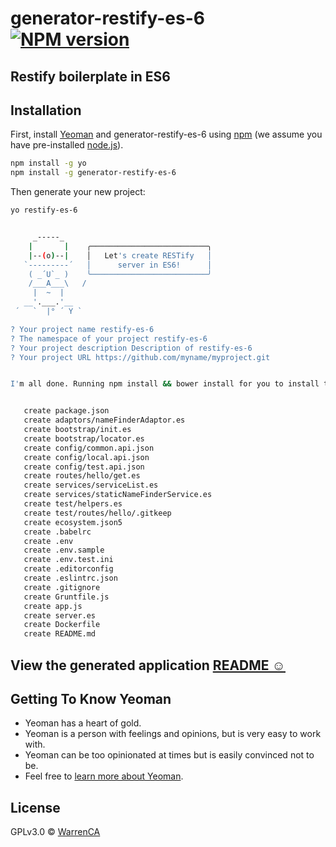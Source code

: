 # generator-restify-es-6 [![NPM version][npm-image]][npm-url]
## Restify boilerplate in ES6

## Installation

First, install [Yeoman](http://yeoman.io) and generator-restify-es-6 using [npm](https://www.npmjs.com/) (we assume you have pre-installed [node.js](https://nodejs.org/)).

```bash
npm install -g yo
npm install -g generator-restify-es-6
```

Then generate your new project:

```bash
yo restify-es-6


     _-----_
    |       |    ╭──────────────────────────╮
    |--(o)--|    │   Let's create RESTify   │
   `---------´   │      server in ES6!      │
    ( _´U`_ )    ╰──────────────────────────╯
    /___A___\   /
     |  ~  |
   __'.___.'__
 ´   `  |° ´ Y `

? Your project name restify-es-6
? The namespace of your project restify-es-6
? Your project description Description of restify-es-6
? Your project URL https://github.com/myname/myproject.git


I'm all done. Running npm install && bower install for you to install the required dependencies. If this fails, try running the command yourself.


   create package.json
   create adaptors/nameFinderAdaptor.es
   create bootstrap/init.es
   create bootstrap/locator.es
   create config/common.api.json
   create config/local.api.json
   create config/test.api.json
   create routes/hello/get.es
   create services/serviceList.es
   create services/staticNameFinderService.es
   create test/helpers.es
   create test/routes/hello/.gitkeep
   create ecosystem.json5
   create .babelrc
   create .env
   create .env.sample
   create .env.test.ini
   create .editorconfig
   create .eslintrc.json
   create .gitignore
   create Gruntfile.js
   create app.js
   create server.es
   create Dockerfile
   create README.md
```

## View the generated application <u>[README ☺](https://github.com/warrenca/generator-restify-es-6/blob/master/generators/app/templates/README.md)</u>

## Getting To Know Yeoman

 * Yeoman has a heart of gold.
 * Yeoman is a person with feelings and opinions, but is very easy to work with.
 * Yeoman can be too opinionated at times but is easily convinced not to be.
 * Feel free to [learn more about Yeoman](http://yeoman.io/).

## License

GPLv3.0 © [WarrenCA]()


[npm-image]: https://badge.fury.io/js/generator-restify-es-6.svg
[npm-url]: https://npmjs.org/package/generator-restify-es-6
[travis-image]: https://travis-ci.org/warrenca/generator-restify-es-6.svg?branch=master
[travis-url]: https://travis-ci.org/warrenca/generator-restify-es-6
[daviddm-image]: https://david-dm.org/warrenca/generator-restify-es-6.svg?theme=shields.io
[daviddm-url]: https://david-dm.org/warrenca/generator-restify-es-6
[coveralls-image]: https://coveralls.io/repos/warrenca/generator-restify-es-6/badge.svg
[coveralls-url]: https://coveralls.io/r/warrenca/generator-restify-es-6
